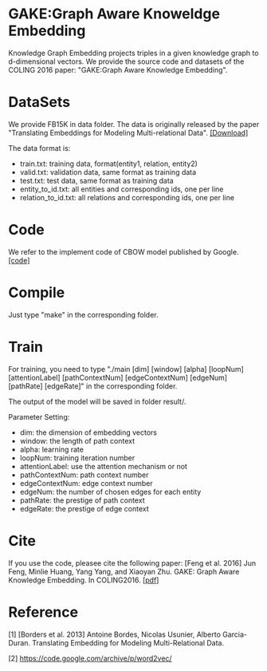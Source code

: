 GAKE:Graph Aware Knoweldge Embedding
==========
Knowledge Graph Embedding projects triples in a given knowledge graph to d-dimensional vectors. We provide the source code and datasets of the COLING 2016 paper: "GAKE:Graph Aware Knowledge Embedding".


DataSets
=========
We provide FB15K in data folder. The data is originally released by the paper "Translating Embeddings for Modeling Multi-relational Data". [[Download]](https://everest.hds.utc.fr/doku.php?id=en:transe)

The data format is:
+ train.txt: training data, format(entity1, relation, entity2)
+ valid.txt: validation data, same format as training data
+ test.txt: test data, same format as training data
+ entity_to_id.txt: all entities and corresponding ids, one per line
+ relation_to_id.txt: all relations and corresponding ids, one per line

Code
=========
We refer to the implement code of CBOW model published by Google.[[code]](https://code.google.com/archive/p/word2vec/)

Compile
=========
Just type "make" in the corresponding folder.

Train
========
For training, you need to type "./main [dim] [window] [alpha] [loopNum] [attentionLabel] [pathContextNum] [edgeContextNum] [edgeNum] [pathRate] [edgeRate]" in the corresponding folder.

The output of the model will be saved in folder result/.

Parameter Setting:

+ dim: the dimension of embedding vectors
+ window: the length of path context
+ alpha: learning rate
+ loopNum: training iteration number
+ attentionLabel: use the attention mechanism or not
+ pathContextNum: path context number
+ edgeContextNum: edge context number
+ edgeNum: the number of chosen edges for each entity
+ pathRate: the prestige of path context
+ edgeRate: the prestige of edge context

Cite
=========
If you use the code, pleasee cite the following paper:
[Feng et al. 2016] Jun Feng, Minlie Huang, Yang Yang, and Xiaoyan Zhu. GAKE: Graph Aware Knowledge Embedding. In COLING2016. [[pdf]](https://aclweb.org/anthology/C/C16/C16-1062.pdf)

Reference
=========
[1] [Borders et al. 2013] Antoine Bordes, Nicolas Usunier, Alberto Garcia-Duran. Translating Embedding for Modeling Multi-Relational Data.

[2] https://code.google.com/archive/p/word2vec/

